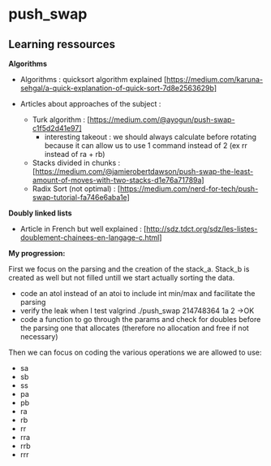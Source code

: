 # push_swap

## Learning ressources

**Algorithms**

- Algorithms : quicksort algorithm explained [https://medium.com/karuna-sehgal/a-quick-explanation-of-quick-sort-7d8e2563629b]

- Articles about approaches of the subject :
  - Turk algorithm : [https://medium.com/@ayogun/push-swap-c1f5d2d41e97]
      * interesting takeout : we should always calculate before rotating because it can allow us to use 1 command instead of 2 (ex rr instead of ra + rb)
  - Stacks divided in chunks : [https://medium.com/@jamierobertdawson/push-swap-the-least-amount-of-moves-with-two-stacks-d1e76a71789a]
  - Radix Sort (not optimal) : [https://medium.com/nerd-for-tech/push-swap-tutorial-fa746e6aba1e]
 
**Doubly linked lists**

- Article in French but well explained : [http://sdz.tdct.org/sdz/les-listes-doublement-chainees-en-langage-c.html]



**My progression:**

First we focus on the parsing and the creation of the stack_a. Stack_b is created as well but not filled untill we start actually sorting the data.

- code an atol instead of an atoi to include int min/max and facilitate the parsing
- verify the leak when I test valgrind ./push_swap 214748364 1a 2 ->OK
- code a function to go through the params and check for doubles before the parsing one that allocates (therefore no allocation and free if not necessary)

Then we can focus on coding the various operations we are allowed to use: 
- sa
- sb
- ss
- pa
- pb
- ra
- rb
- rr
- rra
- rrb
- rrr

